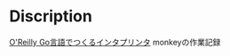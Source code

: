 # Discription
[O'Reilly Go言語でつくるインタプリンタ](https://www.oreilly.co.jp/books/9784873118222/)
monkeyの作業記録

